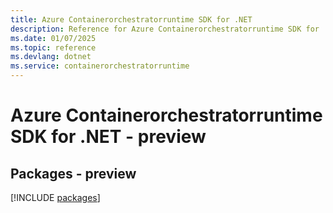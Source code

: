 ```yaml
---
title: Azure Containerorchestratorruntime SDK for .NET
description: Reference for Azure Containerorchestratorruntime SDK for .NET
ms.date: 01/07/2025
ms.topic: reference
ms.devlang: dotnet
ms.service: containerorchestratorruntime
---
```

# Azure Containerorchestratorruntime SDK for .NET - preview
## Packages - preview
[!INCLUDE [packages](containerorchestratorruntime-index.md)]